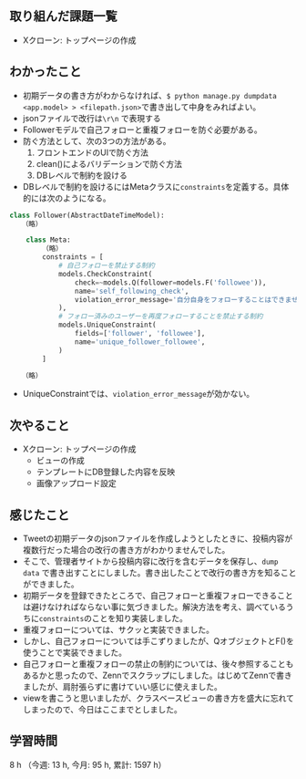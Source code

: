 ## 取り組んだ課題一覧
- Xクローン: トップページの作成

## わかったこと
- 初期データの書き方がわからなければ、`$ python manage.py dumpdata <app.model> > <filepath.json>`で書き出して中身をみればよい。
- jsonファイルで改行は`\r\n` で表現する
- Followerモデルで自己フォローと重複フォローを防ぐ必要がある。
- 防ぐ方法として、次の3つの方法がある。
    1. フロントエンドのUIで防ぐ方法
    2. clean()によるバリデーションで防ぐ方法
    3. DBレベルで制約を設ける
- DBレベルで制約を設けるにはMetaクラスに`constraints`を定義する。具体的には次のようになる。
```python
class Follower(AbstractDateTimeModel):
   （略）

    class Meta:
        （略）
        constraints = [
            # 自己フォローを禁止する制約
            models.CheckConstraint(
                check=~models.Q(follower=models.F('followee')),
                name='self_following_check',
                violation_error_message='自分自身をフォローすることはできません'
            ),
            # フォロー済みのユーザーを再度フォローすることを禁止する制約
            models.UniqueConstraint(
                fields=['follower', 'followee'],
                name='unique_follower_followee',
            )
        ]

   （略）
```
- UniqueConstraintでは、`violation_error_message`が効かない。            
    
## 次やること
- Xクローン: トップページの作成 
    - ビューの作成
    - テンプレートにDB登録した内容を反映
    - 画像アップロード設定

## 感じたこと
- Tweetの初期データのjsonファイルを作成しようとしたときに、投稿内容が複数行だった場合の改行の書き方がわかりませんでした。
- そこで、管理者サイトから投稿内容に改行を含むデータを保存し、`dump data` で書き出すことにしました。書き出したことで改行の書き方を知ることができました。
- 初期データを登録できたところで、自己フォローと重複フォローできることは避けなければならない事に気づきました。解決方法を考え、調べているうちに`constraints`のことを知り実装しました。
- 重複フォローについては、サクッと実装できました。
- しかし、自己フォローについては手こずりましたが、QオブジェクトとF()を使うことで実装できました。    
- 自己フォローと重複フォローの禁止の制約については、後々参照することもあるかと思ったので、Zennでスクラップにしました。はじめてZennで書きましたが、肩肘張らずに書けていい感じに使えました。    
- viewを書こうと思いましたが、クラスベースビューの書き方を盛大に忘れてしまったので、今日はここまでとしました。

## 学習時間
8 h （今週: 13 h, 今月: 95 h, 累計: 1597 h）